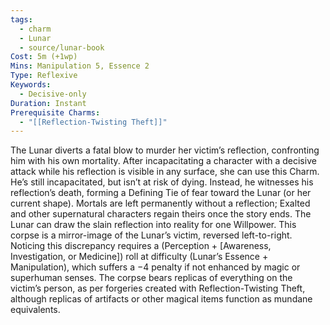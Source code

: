 ```yaml
---
tags:
  - charm
  - Lunar
  - source/lunar-book
Cost: 5m (+1wp)
Mins: Manipulation 5, Essence 2
Type: Reflexive
Keywords:
  - Decisive-only
Duration: Instant
Prerequisite Charms:
  - "[[Reflection-Twisting Theft]]"
---
```

The Lunar diverts a fatal blow to murder her victim’s reflection, confronting him with his own mortality. After incapacitating a character with a decisive attack while his reflection is visible in any surface, she can use this Charm. He’s still incapacitated, but isn’t at risk of dying. Instead, he witnesses his reflection’s death, forming a Defining Tie of fear toward the Lunar (or her current shape). Mortals are left permanently without a reflection; Exalted and other supernatural characters regain theirs once the story ends. The Lunar can draw the slain reflection into reality for one Willpower. This corpse is a mirror-image of the Lunar’s victim, reversed left-to-right. Noticing this discrepancy requires a (Perception + [Awareness, Investigation, or Medicine]) roll at difficulty (Lunar’s Essence + Manipulation), which suffers a −4 penalty if not enhanced by magic or superhuman senses. The corpse bears replicas of everything on the victim’s person, as per forgeries created with Reflection-Twisting Theft, although replicas of artifacts or other magical items function as mundane equivalents.